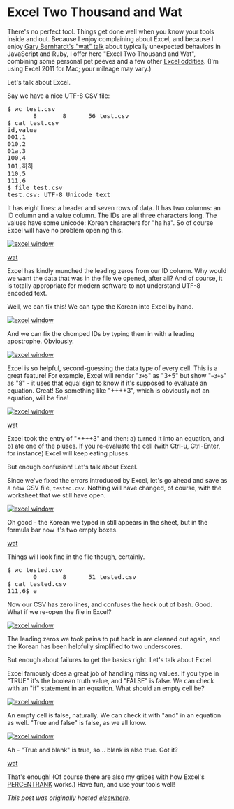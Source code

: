 # Excel Two Thousand and Wat



There's no perfect tool. Things get done well when you know your tools inside and out. Because I enjoy complaining about Excel, and because I enjoy&#160;<a href="https://www.destroyallsoftware.com/talks/wat">Gary Bernhardt's "wat" talk</a> about typically unexpected behaviors in JavaScript and Ruby, I offer here "Excel Two Thousand and Wat", combining some personal pet peeves and a few other <a href="http://spreadsheetpage.com/index.php/oddities">Excel oddities</a>. (I'm using Excel 2011 for Mac; your mileage may vary.)

Let's talk about Excel.

Say we have a nice UTF-8 CSV file:

<pre>$ wc test.csv
       8       8      56 test.csv
$ cat test.csv
id,value
001,1
010,2
01a,3
100,4
101,&#54616;&#54616;
110,5
111,6
$ file test.csv
test.csv: UTF-8 Unicode text</pre>
It has eight lines: a header and seven rows of data. It has two columns: an ID column and a value column. The IDs are all three characters long. The values have some unicode: Korean characters for "ha ha". So of course Excel will have no problem opening this.

<a href="screen-shot-2013-12-31-at-12-17-50-pm.png"><img class="aligncenter size-large wp-image-649" alt="excel window" src="screen-shot-2013-12-31-at-12-17-50-pm.png"></a>

<a href="http://www.titaniumteddybear.net/wp-content/uploads/2010/05/wat-baby.jpg">wat</a>

Excel has kindly munched the leading zeros from our ID column. Why would we want the data that was in the file we opened, after all? And of course, it is totally appropriate for modern software to not understand UTF-8 encoded text.

Well, we can fix this! We can type the Korean into Excel by hand.

<a href="screen-shot-2013-12-31-at-12-24-07-pm.png"><img class="aligncenter size-large wp-image-650" alt="excel window" src="screen-shot-2013-12-31-at-12-24-07-pm.png"></a>

And we can fix the chomped IDs by typing them in with a leading apostrophe. Obviously.

<a href="screen-shot-2013-12-31-at-12-25-44-pm.png"><img class="aligncenter size-large wp-image-651" alt="excel window" src="screen-shot-2013-12-31-at-12-25-44-pm.png"></a>

Excel is so helpful, second-guessing the data type of every cell. This is a great feature! For example, Excel will render "<code>3+5</code>" as "3+5" but show "<code>=3+5</code>" as "8" - it uses that equal sign to know if it's supposed to evaluate an equation. Great! So something like "++++3", which is obviously not an equation, will be fine!

<a href="screen-shot-2013-12-31-at-12-30-40-pm.png"><img class="aligncenter size-large wp-image-652" alt="excel window" src="screen-shot-2013-12-31-at-12-30-40-pm.png"></a>

<a href="http://mybroadband.co.za/vb/attachment.php?attachmentid=71940&amp;d=1379691163">wat</a>

Excel took the entry of "++++3" and then: a) turned it into an equation, and b) ate one of the pluses. If you re-evaluate the cell (with Ctrl-u, Ctrl-Enter, for instance) Excel will keep eating pluses.

But enough confusion! Let's talk about Excel.

Since we've fixed the errors introduced by Excel, let's go ahead and save as a new CSV file, <code>tested.csv</code>. Nothing will have changed, of course, with the worksheet that we still have open.

<a href="screen-shot-2013-12-31-at-12-40-13-pm.png"><img class="aligncenter size-large wp-image-654" alt="excel window" src="screen-shot-2013-12-31-at-12-40-13-pm.png"></a>

Oh good - the Korean we typed in still appears in the sheet, but in the formula bar now it's two empty boxes.

<a href="http://img.pandawhale.com/42365-Wat-pigeon-jvWm.jpeg">wat</a>

Things will look fine in the file though, certainly.
<pre>$ wc tested.csv 
       0       8      51 tested.csv
$ cat tested.csv 
111,6$ e</pre>
Now our CSV has zero lines, and confuses the heck out of bash. Good. What if we re-open the file in Excel?

<a href="screen-shot-2013-12-31-at-12-48-59-pm.png"><img class="aligncenter size-large wp-image-655" alt="excel window" src="screen-shot-2013-12-31-at-12-48-59-pm.png"></a>

The leading zeros we took pains to put back in are cleaned out again, and the Korean has been helpfully simplified to two underscores.

But enough about failures to get the basics right. Let's talk about Excel.

Excel famously does a great job of handling missing values. If you type in "TRUE" it's the boolean truth value, and "FALSE" is false. We can check with an "if" statement in an equation. What should an empty cell be?

<a href="screen-shot-2013-12-31-at-12-53-15-pm.png"><img class="aligncenter size-large wp-image-656" alt="excel window" src="screen-shot-2013-12-31-at-12-53-15-pm.png"></a>

An empty cell is false, naturally. We can check it with "and" in an equation as well. "True and false" is false, as we all know.

<a href="screen-shot-2013-12-31-at-12-56-23-pm.png"><img class="aligncenter size-large wp-image-657" alt="excel window" src="screen-shot-2013-12-31-at-12-56-23-pm.png"></a>

Ah - "True and blank" is true, so... blank is also true. Got it?

<a href="http://i2.kym-cdn.com/photos/images/newsfeed/000/588/695/e16.jpg">wat</a>

That's enough! (Of course there are also my gripes with how Excel's <a href="http://planspace.blogspot.com/2012/03/excel-2007-percentrank-is-trash.html">PERCENTRANK</a> works.) Have fun, and use your tools well!



*This post was originally hosted [elsewhere](https://planspacedotorg.wordpress.com/2013/12/31/excel-two-thousand-and-wat/).*
